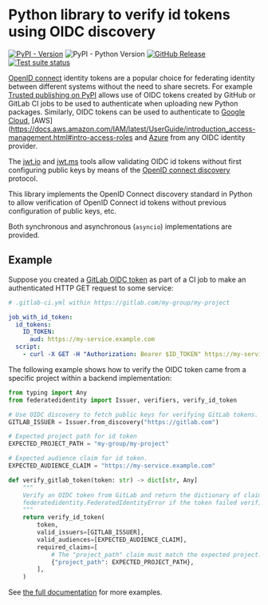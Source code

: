 # Python library to verify id tokens using OIDC discovery

[![PyPI - Version](https://img.shields.io/pypi/v/verify-oidc-identity)](https://pypi.org/p/verify-oidc-identity/)
![PyPI - Python Version](https://img.shields.io/pypi/pyversions/verify-oidc-identity)
[![GitHub Release](https://img.shields.io/github/v/release/rjw57/verify-oidc-identity)](https://github.com/rjw57/verify-oidc-identity/releases)
[![Test suite status](https://github.com/rjw57/verify-oidc-identity/actions/workflows/main.yml/badge.svg?branch=main)](https://github.com/rjw57/verify-oidc-identity/actions/workflows/main.yml?query=branch%3Amain)

[OpenID connect][oidc] identity tokens are a popular choice for federating identity between
different systems without the need to share secrets. For example [Trusted publishing on
PyPI](https://docs.pypi.org/trusted-publishers/) allows use of OIDC tokens created by
GitHub or GitLab CI jobs to be used to authenticate when uploading new Python packages.
Similarly, OIDC tokens can be used to authenticate to [Google
Cloud](https://cloud.google.com/iam/docs/workload-identity-federation),
[AWS](https://docs.aws.amazon.com/IAM/latest/UserGuide/introduction_access-management.html#intro-access-roles
and
[Azure](https://learn.microsoft.com/en-us/graph/api/resources/federatedidentitycredentials-overview?view=graph-rest-1.0)
from any OIDC identity provider.

The [jwt.io](https://jwt.io/) and [jwt.ms](https://jwt.ms/) tools allow validating OIDC
id tokens without first configuring public keys by means of the [OpenID connect
discovery][oidc-discovery] protocol.

This library implements the OpenID Connect discovery standard in Python to allow
verification of OpenID Connect id tokens without previous configuration of public keys,
etc.

Both synchronous and asynchronous (`asyncio`) implementations are provided.

[oidc]: https://openid.net/specs/openid-connect-core-1_0.html
[oidc-discovery]: https://openid.net/specs/openid-connect-discovery-1_0.html

## Example

Suppose you created a [GitLab OIDC
token](https://docs.gitlab.com/ee/ci/secrets/id_token_authentication.html) as part of a
CI job to make an authenticated HTTP GET request to some service:

```yaml
# .gitlab-ci.yml within https://gitlab.com/my-group/my-project

job_with_id_token:
  id_tokens:
    ID_TOKEN:
      aud: https://my-service.example.com
  script:
    - curl -X GET -H "Authorization: Bearer $ID_TOKEN" https://my-service.example.com
```

The following example shows how to verify the OIDC token came from a specific project
within a backend implementation:

```py
from typing import Any
from federatedidentity import Issuer, verifiers, verify_id_token

# Use OIDC discovery to fetch public keys for verifying GitLab tokens.
GITLAB_ISSUER = Issuer.from_discovery("https://gitlab.com")

# Expected project path for id token
EXPECTED_PROJECT_PATH = "my-group/my-project"

# Expected audience claim for id token.
EXPECTED_AUDIENCE_CLAIM = "https://my-service.example.com"

def verify_gitlab_token(token: str) -> dict[str, Any]
    """
    Verify an OIDC token from GitLab and return the dictionary of claims. Raises
    federatedidentity.FederatedIdentityError if the token failed verification.
    """
    return verify_id_token(
        token,
        valid_issuers=[GITLAB_ISSUER],
        valid_audiences=[EXPECTED_AUDIENCE_CLAIM],
        required_claims=[
            # The "project_path" claim must match the expected project.
            {"project_path": EXPECTED_PROJECT_PATH},
        ],
    )
```

See [the full documentation](https://rjw57.github.io/verify-oidc-identity/) for more
examples.

